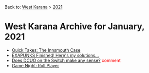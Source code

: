 Back to: [West Karana](/posts/westkarana.md) > [2021](/posts/2021/westkarana.md)
# West Karana Archive for January, 2021

* [Quick Takes: The Innsmouth Case](1295.md) <span style="color:red;"></span>
* [EXAPUNKS Finished! Here's my solutions...](1301.md) <span style="color:red;"></span>
* [Does DCUO on the Switch make any sense?](1341.md) <span style="color:red;">comment</span>
* [Game Night: Roll Player](1348.md) <span style="color:red;"></span>
